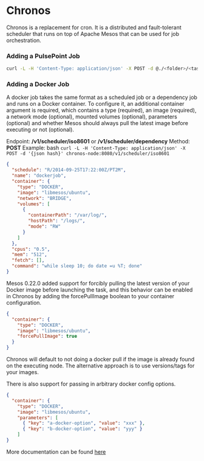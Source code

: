 # Chronos 

Chronos is a replacement for cron. It is a distributed and fault-tolerant scheduler that runs on top of Apache Mesos that can be used for job orchestration.

### Adding a PulsePoint Job

```bash
curl -L -H 'Content-Type: application/json' -X POST -d @./<folder>/<task>.json http://lga-chronos.pulse.prod:4400/scheduler/iso8601
```


### Adding a Docker Job

A docker job takes the same format as a scheduled job or a dependency job and runs on a Docker container. To configure it, an additional container argument is required, which contains a type (required), an image (required), a network mode (optional), mounted volumes (optional), parameters (optional) and whether Mesos should always pull the latest image before executing or not (optional).

Endpoint: **/v1/scheduler/iso8601** or **/v1/scheduler/dependency**
Method: **POST**
Example: bash `curl -L -H 'Content-Type: application/json' -X POST -d '{json hash}' chronos-node:8080/v1/scheduler/iso8601`


```json
{
  "schedule": "R/2014-09-25T17:22:00Z/PT2M",
  "name": "dockerjob",
  "container": {
    "type": "DOCKER",
    "image": "libmesos/ubuntu",
    "network": "BRIDGE",
    "volumes": [
      {
        "containerPath": "/var/log/",
        "hostPath": "/logs/",
        "mode": "RW"
      }
    ]
  },
  "cpus": "0.5",
  "mem": "512",
  "fetch": [],
  "command": "while sleep 10; do date =u %T; done"
}
```

Mesos 0.22.0 added support for forcibly pulling the latest version of your Docker image before launching the task, and this behavior can be enabled in Chronos by adding the forcePullImage boolean to your container configuration.

```json
{
  "container": {
    "type": "DOCKER",
    "image": "libmesos/ubuntu",
    "forcePullImage": true
  }
}
```
Chronos will default to not doing a docker pull if the image is already found on the executing node. The alternative approach is to use versions/tags for your images.

There is also support for passing in arbitrary docker config options.

```json
{
  "container": {
    "type": "DOCKER",
    "image": "libmesos/ubuntu",
    "parameters": [
      { "key": "a-docker-option", "value": "xxx" },
      { "key": "b-docker-option", "value": "yyy" }
    ]
}
```

More documentation can be found [here](https://mesos.github.io/chronos/docs/api.html#adding-a-docker-job)
